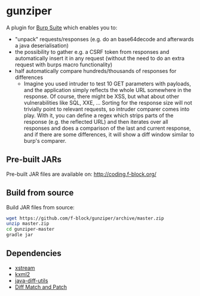 # gunziper

A plugin for [Burp Suite](https://portswigger.net/burp/) which enables you to:
* "unpack" requests/responses (e.g. do an base64decode and afterwards a java deserialisation)
* the possibility to gather e.g. a CSRF token from responses and automatically insert it in any request (without the need to do an extra request with burps macro functionality)
* half automatically compare hundreds/thousands of responses for differences
  * Imagine you used intruder to test 10 GET parameters with payloads, and the application simply reflects the whole URL somewhere in the response. Of course, there might be XSS, but what about other vulnerabilities like SQL, XXE, ... Sorting for the response size will not trivially point to relevant requests, so intruder comparer comes into play. With it, you can define a regex which strips parts of the response (e.g. the reflected URL) and then iterates over all responses and does a comparison of the last and current response, and if there are some differences, it will show a diff window similar to burp's comparer.

## Pre-built JARs

Pre-built JAR files are available on: http://coding.f-block.org/

## Build from source

Build JAR files from source:

```bash
wget https://github.com/f-block/gunziper/archive/master.zip
unzip master.zip
cd gunziper-master
gradle jar
```

## Dependencies

* [xstream](http://x-stream.github.io/index.html)
* [kxml2](https://sourceforge.net/projects/kxml/files/kxml2/2.3.0/)
* [java-diff-utils](http://code.google.com/p/java-diff-utils/)
* [Diff Match and Patch](http://code.google.com/p/google-diff-match-patch)
